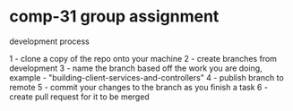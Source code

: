 # comp-31 group assignment

development process

1 - clone a copy of the repo onto your machine
2 - create branches from development 
3 - name the branch based off the work you are doing, example - "building-client-services-and-controllers"
4 - publish branch to remote
5 - commit your changes to the branch as you finish a task
6 - create pull request for it to be merged
